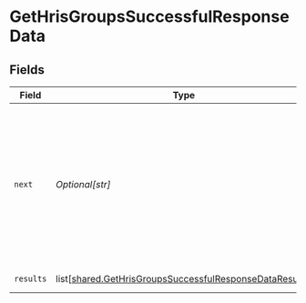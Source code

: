 # GetHrisGroupsSuccessfulResponseData


## Fields

| Field                                                                                                                                   | Type                                                                                                                                    | Required                                                                                                                                | Description                                                                                                                             | Example                                                                                                                                 |
| --------------------------------------------------------------------------------------------------------------------------------------- | --------------------------------------------------------------------------------------------------------------------------------------- | --------------------------------------------------------------------------------------------------------------------------------------- | --------------------------------------------------------------------------------------------------------------------------------------- | --------------------------------------------------------------------------------------------------------------------------------------- |
| `next`                                                                                                                                  | *Optional[str]*                                                                                                                         | :heavy_check_mark:                                                                                                                      | Cursor string that can be passed to the `cursor` query parameter to get the next page. If this is `null`, then there are no more pages. |                                                                                                                                         |
| `results`                                                                                                                               | list[[shared.GetHrisGroupsSuccessfulResponseDataResults](undefined/models/shared/gethrisgroupssuccessfulresponsedataresults.md)]        | :heavy_check_mark:                                                                                                                      | N/A                                                                                                                                     | [object Object]                                                                                                                         |